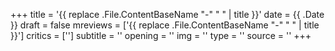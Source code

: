 +++
title = '{{ replace .File.ContentBaseName "-" " " | title }}'
date = {{ .Date }}
draft = false
mreviews = ['{{ replace .File.ContentBaseName "-" " " | title }}']
critics = ['']
subtitle = ''
opening = ''
img = ''
type = ''
source = ''
+++
